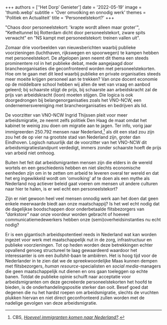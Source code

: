 +++
authors = ['‘Het Dorp’ Genieter']
date = '2022-05-19'
image = 'thumb.webp'
subtitle = 'Over omvolking en onnodig werk'
themes = 'Politiek en Actualiteit'
title = 'Personeelstekort?'
+++


"Chaos door personeelstekort: 'krapte wordt alleen maar groter'", "Ketheltunnel bij Rotterdam dicht door personeelstekort, zware spits verwacht" en "NS kampt met personeelstekort: treinen vallen uit".

Zomaar drie voorbeelden van nieuwsberichten waarbij publieke voorzieningen (luchthaven, rijkswegen en spoorwegen) te kampen hebben met personeelstekort. De afgelopen jaren neemt dit thema een steeds prominentere rol in het publieke debat, mede aangejaagd door brancheorganisaties die geconfronteerd worden met personeelstekorten. Hoe om te gaan met dit leed waarbij publieke en private organisaties steeds meer moeite krijgen personeel aan te trekken? Van onze docent economie op de middelbare school hebben wij allen de wet van vraag en aanbod geleerd; bij schaarste stijgt de prijs, bij schaarste aan arbeidskracht zal de prijs van arbeidskracht (loon) moeten stijgen. Die logica is ook doorgedrongen bij belangenorganisaties zoals het VNO-NCW, een ondernemersvereniging met brancheorganisaties en bedrijven als lid.

De voorzitter van VNO-NCW Ingrid Thijssen pleit voor meer arbeidsmigratie, ze neemt zelfs politiek Den Haag de maat omdat het kabinet te weinig zou doen om migratie aan te jagen. Ter info, vorig jaar immigreerden 250.792 mensen naar Nederland,[^1] als dit een stad zou zijn zou het de op vier na grootste stad van Nederland zijn, groter dan Eindhoven. Logisch natuurlijk dat de voorzitter van het VNO-NCW dit arbeidsmigratiestandpunt verdedigt, immers zonder schaarste hoeft de prijs van arbeid niet omhoog. 

Buiten het feit dat arbeidsmigranten mensen zijn die elders in de wereld wortels en een geschiedenis hebben en niet slechts economische eenheden zijn om in te zetten om arbeid te leveren overal ter wereld en dat het erg ingewikkeld wordt om 'omvolking' af te doen als een mythe als Nederland nog actiever beleid gaat voeren om mensen uit andere culturen naar hier te halen, is er wel echt een personeelstekort?

Zijn er niet gewoon heel veel mensen onnodig werk aan het doen dat geen enkele meerwaarde biedt aan onze maatschappij? Is het wel echt nodig dat de dagelijkse boodschappen door onderbetaalde flitsbezorgers van _"darkstore"_ naar onze voordeur worden gebracht of hoeveel communicatiemedewerkers hebben onze (semi)overheidsinstanties nu echt nodig?

Er is een gigantisch arbeidspotentieel reeds in Nederland wat kan worden ingezet voor werk met maatschappelijk nut in de zorg, infrastructuur en publieke voorzieningen. Tot op heden worden deze betrekkingen echter opvallend genoeg structureel te laag gewaardeerd waardoor het interessanter is om een *bullshit*-baan te ambiëren. Het is hoog tijd voor de Nederlander in te zien dat we de spreekwoordelijke Maas kunnen dempen met flitsbezorgers, _human resource_-specialisten en _social media_-managers die geen maatschappelijk nut dienen en ons gaan toeleggen op echte banen. Totdat de publieke opinie schuift naar acceptatie voor arbeidsmigranten om deze gecreëerde personeelstekorten het hoofd te bieden, is de onderhandelingspositie sterker dan ooit. Besef goed dat degenen die nu het hardst roepen om arbeidsmigratie, slechts de vruchten plukken hiervan en niet direct geconfronteerd zullen worden met de nadelige gevolgen van deze arbeidsmigratie.


 [^1]: CBS, _[Hoeveel immigranten komen naar Nederland?](https://www.cbs.nl/nl-nl/dossier/dossier-asiel-migratie-en-integratie/hoeveel-immigranten-komen-naar-nederland-)_.
